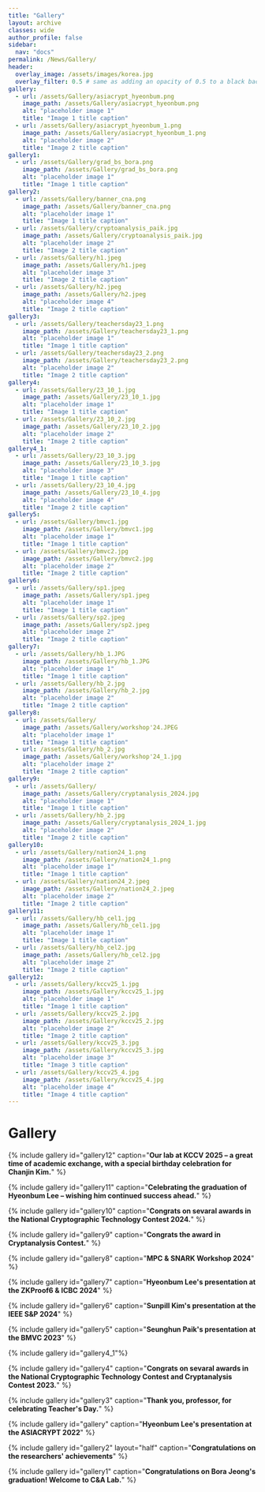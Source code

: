 ```yaml
---
title: "Gallery"
layout: archive
classes: wide
author_profile: false
sidebar:
  nav: "docs"
permalink: /News/Gallery/
header:
  overlay_image: /assets/images/korea.jpg
  overlay_filter: 0.5 # same as adding an opacity of 0.5 to a black background
gallery:
  - url: /assets/Gallery/asiacrypt_hyeonbum.png
    image_path: /assets/Gallery/asiacrypt_hyeonbum.png
    alt: "placeholder image 1"
    title: "Image 1 title caption"
  - url: /assets/Gallery/asiacrypt_hyeonbum_1.png
    image_path: /assets/Gallery/asiacrypt_hyeonbum_1.png
    alt: "placeholder image 2"
    title: "Image 2 title caption"
gallery1:
  - url: /assets/Gallery/grad_bs_bora.png
    image_path: /assets/Gallery/grad_bs_bora.png
    alt: "placeholder image 1"
    title: "Image 1 title caption"
gallery2:
  - url: /assets/Gallery/banner_cna.png
    image_path: /assets/Gallery/banner_cna.png
    alt: "placeholder image 1"
    title: "Image 1 title caption"
  - url: /assets/Gallery/cryptoanalysis_paik.jpg
    image_path: /assets/Gallery/cryptoanalysis_paik.jpg
    alt: "placeholder image 2"
    title: "Image 2 title caption"
  - url: /assets/Gallery/h1.jpeg
    image_path: /assets/Gallery/h1.jpeg
    alt: "placeholder image 3"
    title: "Image 2 title caption" 
  - url: /assets/Gallery/h2.jpeg
    image_path: /assets/Gallery/h2.jpeg
    alt: "placeholder image 4"
    title: "Image 2 title caption"
gallery3:
  - url: /assets/Gallery/teachersday23_1.png
    image_path: /assets/Gallery/teachersday23_1.png
    alt: "placeholder image 1"
    title: "Image 1 title caption"
  - url: /assets/Gallery/teachersday23_2.png
    image_path: /assets/Gallery/teachersday23_2.png
    alt: "placeholder image 2"
    title: "Image 2 title caption"    
gallery4:
  - url: /assets/Gallery/23_10_1.jpg
    image_path: /assets/Gallery/23_10_1.jpg
    alt: "placeholder image 1"
    title: "Image 1 title caption"
  - url: /assets/Gallery/23_10_2.jpg
    image_path: /assets/Gallery/23_10_2.jpg
    alt: "placeholder image 2"
    title: "Image 2 title caption"
gallery4_1:
  - url: /assets/Gallery/23_10_3.jpg
    image_path: /assets/Gallery/23_10_3.jpg
    alt: "placeholder image 3"
    title: "Image 1 title caption"
  - url: /assets/Gallery/23_10_4.jpg
    image_path: /assets/Gallery/23_10_4.jpg
    alt: "placeholder image 4"
    title: "Image 2 title caption"
gallery5:
  - url: /assets/Gallery/bmvc1.jpg
    image_path: /assets/Gallery/bmvc1.jpg
    alt: "placeholder image 1"
    title: "Image 1 title caption"
  - url: /assets/Gallery/bmvc2.jpg
    image_path: /assets/Gallery/bmvc2.jpg
    alt: "placeholder image 2"
    title: "Image 2 title caption"
gallery6:
  - url: /assets/Gallery/sp1.jpeg
    image_path: /assets/Gallery/sp1.jpeg
    alt: "placeholder image 1"
    title: "Image 1 title caption"
  - url: /assets/Gallery/sp2.jpeg
    image_path: /assets/Gallery/sp2.jpeg
    alt: "placeholder image 2"
    title: "Image 2 title caption"
gallery7:
  - url: /assets/Gallery/hb_1.JPG
    image_path: /assets/Gallery/hb_1.JPG
    alt: "placeholder image 1"
    title: "Image 1 title caption"
  - url: /assets/Gallery/hb_2.jpg
    image_path: /assets/Gallery/hb_2.jpg
    alt: "placeholder image 2"
    title: "Image 2 title caption"
gallery8:
  - url: /assets/Gallery/
    image_path: /assets/Gallery/workshop'24.JPEG
    alt: "placeholder image 1"
    title: "Image 1 title caption"
  - url: /assets/Gallery/hb_2.jpg
    image_path: /assets/Gallery/workshop'24_1.jpg
    alt: "placeholder image 2"
    title: "Image 2 title caption"
gallery9:
  - url: /assets/Gallery/
    image_path: /assets/Gallery/cryptanalysis_2024.jpg
    alt: "placeholder image 1"
    title: "Image 1 title caption"
  - url: /assets/Gallery/hb_2.jpg
    image_path: /assets/Gallery/cryptanalysis_2024_1.jpg
    alt: "placeholder image 2"
    title: "Image 2 title caption"
gallery10:
  - url: /assets/Gallery/nation24_1.png
    image_path: /assets/Gallery/nation24_1.png
    alt: "placeholder image 1"
    title: "Image 1 title caption"
  - url: /assets/Gallery/nation24_2.jpeg
    image_path: /assets/Gallery/nation24_2.jpeg
    alt: "placeholder image 2"
    title: "Image 2 title caption"
gallery11:
  - url: /assets/Gallery/hb_cel1.jpg
    image_path: /assets/Gallery/hb_cel1.jpg
    alt: "placeholder image 1"
    title: "Image 1 title caption"
  - url: /assets/Gallery/hb_cel2.jpg
    image_path: /assets/Gallery/hb_cel2.jpg
    alt: "placeholder image 2"
    title: "Image 2 title caption"
gallery12:
  - url: /assets/Gallery/kccv25_1.jpg
    image_path: /assets/Gallery/kccv25_1.jpg
    alt: "placeholder image 1"
    title: "Image 1 title caption"
  - url: /assets/Gallery/kccv25_2.jpg
    image_path: /assets/Gallery/kccv25_2.jpg
    alt: "placeholder image 2"
    title: "Image 2 title caption"
  - url: /assets/Gallery/kccv25_3.jpg
    image_path: /assets/Gallery/kccv25_3.jpg
    alt: "placeholder image 3"
    title: "Image 3 title caption"
  - url: /assets/Gallery/kccv25_4.jpg
    image_path: /assets/Gallery/kccv25_4.jpg
    alt: "placeholder image 4"
    title: "Image 4 title caption"                                            
---
```

# Gallery
{% include gallery id="gallery12" caption="**Our lab at KCCV 2025 – a great time of academic exchange, with a special birthday celebration for Chanjin Kim.**" %}

{% include gallery id="gallery11" caption="**Celebrating the graduation of Hyeonbum Lee – wishing him continued success ahead.**" %}

{% include gallery id="gallery10" caption="**Congrats on sevaral awards in the National Cryptographic Technology Contest 2024.**" %}

{% include gallery id="gallery9" caption="**Congrats the award in Cryptanalysis Contest.**" %}

{% include gallery id="gallery8" caption="**MPC & SNARK Workshop 2024**" %}

{% include gallery id="gallery7" caption="**Hyeonbum Lee's presentation at the ZKProof6 & ICBC 2024**" %}

{% include gallery id="gallery6" caption="**Sunpill Kim's presentation at the IEEE S&P 2024**" %}

{% include gallery id="gallery5" caption="**Seunghun Paik's presentation at the BMVC 2023**" %}

{% include gallery id="gallery4_1"%}

{% include gallery id="gallery4" caption="**Congrats on sevaral awards in the National Cryptographic Technology Contest and Cryptanalysis Contest 2023.**" %}

{% include gallery id="gallery3" caption="**Thank you, professor, for celebrating Teacher's Day.**" %}

{% include gallery id="gallery" caption="**Hyeonbum Lee's presentation at the ASIACRYPT 2022**" %}

{% include gallery id="gallery2" layout="half" caption="**Congratulations on the researchers' achievements**" %}

{% include gallery id="gallery1" caption="**Congratulations on Bora Jeong's graduation! Welcome to C&A Lab.**" %}



